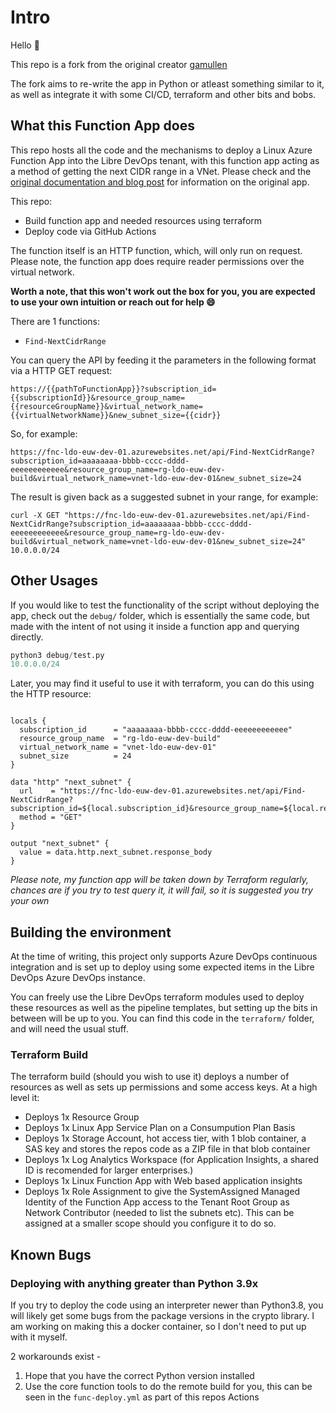 # Intro

Hello :wave:

This repo is a fork from the original creator [gamullen](https://github.com/gamullen/FindNextCIDRRange)

The fork aims to re-write the app in Python or atleast something similar to it, as well as integrate it with some CI/CD, terraform and other bits and bobs.

## What this Function App does

This repo hosts all the code and the mechanisms to deploy a Linux Azure Function App into the Libre DevOps tenant, with this function app acting as a method of getting the next CIDR range in a VNet.  Please check and the [original documentation and blog post](https://techcommunity.microsoft.com/t5/azure-networking-blog/programmatically-find-next-available-cidr-for-subnet/ba-p/3266016) for information on the original app. 

This repo:

- Build function app and needed resources using terraform
- Deploy code via GitHub Actions

The function itself is an HTTP function, which, will only run on request. Please note, the function app does require reader permissions over the virtual network.

**Worth a note, that this won't work out the box for you, you are expected to use your own intuition or reach out for help :smile:**

There are 1 functions:
- `Find-NextCidrRange` 

You can query the API by feeding it the parameters in the following format via a HTTP GET request:

`https://{{pathToFunctionApp}}?subscription_id={{subscriptionId}}&resource_group_name={{resourceGroupName}}&virtual_network_name={{virtualNetworkName}}&new_subnet_size={{cidr}}`

So, for example:

`https://fnc-ldo-euw-dev-01.azurewebsites.net/api/Find-NextCidrRange?subscription_id=aaaaaaaa-bbbb-cccc-dddd-eeeeeeeeeeee&resource_group_name=rg-ldo-euw-dev-build&virtual_network_name=vnet-ldo-euw-dev-01&new_subnet_size=24`

The result is given back as a suggested subnet in your range, for example:

```text
curl -X GET "https://fnc-ldo-euw-dev-01.azurewebsites.net/api/Find-NextCidrRange?subscription_id=aaaaaaaa-bbbb-cccc-dddd-eeeeeeeeeeee&resource_group_name=rg-ldo-euw-dev-build&virtual_network_name=vnet-ldo-euw-dev-01&new_subnet_size=24"
10.0.0.0/24
```

## Other Usages

If you would like to test the functionality of the script without deploying the app, check out the `debug/` folder, which is essentially the same code, but made with the intent of not using it inside a function app and querying directly.

```python
python3 debug/test.py
10.0.0.0/24
```

Later, you may find it useful to use it with terraform, you can do this using the HTTP resource:

```hcl

locals {
  subscription_id      = "aaaaaaaa-bbbb-cccc-dddd-eeeeeeeeeeee"
  resource_group_name  = "rg-ldo-euw-dev-build"
  virtual_network_name = "vnet-ldo-euw-dev-01"
  subnet_size          = 24
}

data "http" "next_subnet" {
  url    = "https://fnc-ldo-euw-dev-01.azurewebsites.net/api/Find-NextCidrRange?subscription_id=${local.subscription_id}&resource_group_name=${local.resource_group_name}&virtual_network_name=${local.virtual_network_name}&new_subnet_size=${local.subnet_size}"
  method = "GET"
}

output "next_subnet" {
  value = data.http.next_subnet.response_body
}
```

_Please note, my function app will be taken down by Terraform regularly, chances are if you try to test query it, it will fail, so it is suggested you try your own_

## Building the environment

At the time of writing, this project only supports Azure DevOps continuous integration and is set up to deploy using some expected items in the Libre DevOps Azure DevOps instance.

You can freely use the Libre DevOps terraform modules used to deploy these resources as well as the pipeline templates, but setting up the bits in between will be up to you.  You can find this code in the `terraform/` folder, and will need the usual stuff.

### Terraform Build

The terraform build (should you wish to use it) deploys a number of resources as well as sets up permissions and some access keys.  At a high level it:

- Deploys 1x Resource Group
- Deploys 1x Linux App Service Plan on a Consumpution Plan Basis
- Deploys 1x Storage Account, hot access tier, with 1 blob container, a SAS key and stores the repos code as a ZIP file in that blob container
- Deploys 1x Log Analytics Workspace (for Application Insights, a shared ID is recomended for larger enterprises.)
- Deploys 1x Linux Function App with Web based application insights
- Deploys 1x Role Assignment to give  the SystemAssigned Managed Identity of the Function App access to the Tenant Root Group as Network Contributor (needed to list the subnets etc).  This can be assigned at a smaller scope should you configure it to do so.


## Known Bugs

### Deploying with anything greater than Python 3.9x

If you try to deploy the code using an interpreter newer than Python3.8, you will likely get some bugs from the package versions in the crypto library.  I am working on making this a docker container, so I don't need to put up with it myself.

2 workarounds exist -
1. Hope that you have the correct Python version installed
2. Use the core function tools to do the remote build for you, this can be seen in the `func-deploy.yml` as part of this repos Actions
